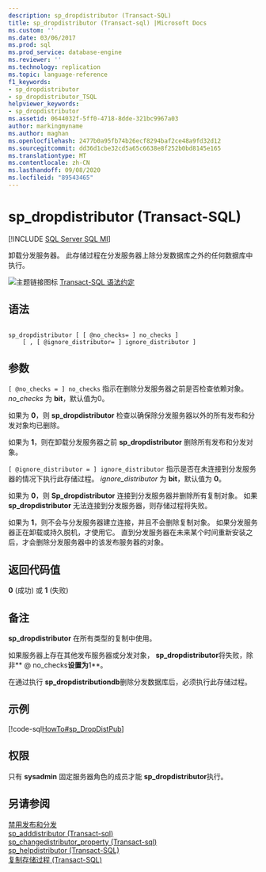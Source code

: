 ```yaml
---
description: sp_dropdistributor (Transact-SQL)
title: sp_dropdistributor (Transact-sql) |Microsoft Docs
ms.custom: ''
ms.date: 03/06/2017
ms.prod: sql
ms.prod_service: database-engine
ms.reviewer: ''
ms.technology: replication
ms.topic: language-reference
f1_keywords:
- sp_dropdistributor
- sp_dropdistributor_TSQL
helpviewer_keywords:
- sp_dropdistributor
ms.assetid: 0644032f-5ff0-4718-8dde-321bc9967a03
author: markingmyname
ms.author: maghan
ms.openlocfilehash: 2477b0a95fb74b26ecf8294baf2ce48a9fd32d12
ms.sourcegitcommit: dd36d1cbe32cd5a65c6638e8f252b0bd8145e165
ms.translationtype: MT
ms.contentlocale: zh-CN
ms.lasthandoff: 09/08/2020
ms.locfileid: "89543465"
---
```

# <a name="sp_dropdistributor-transact-sql"></a>sp_dropdistributor (Transact-SQL)
[!INCLUDE [SQL Server SQL MI](../../includes/applies-to-version/sql-asdbmi.md)]

  卸载分发服务器。 此存储过程在分发服务器上除分发数据库之外的任何数据库中执行。  
  
 ![主题链接图标](../../database-engine/configure-windows/media/topic-link.gif "“主题链接”图标") [Transact-SQL 语法约定](../../t-sql/language-elements/transact-sql-syntax-conventions-transact-sql.md)  
  
## <a name="syntax"></a>语法  
  
```  
  
sp_dropdistributor [ [ @no_checks= ] no_checks ]   
    [ , [ @ignore_distributor= ] ignore_distributor ]  
```  
  
## <a name="arguments"></a>参数  
`[ @no_checks = ] no_checks` 指示在删除分发服务器之前是否检查依赖对象。 *no_checks* 为 **bit**，默认值为0。  
  
 如果为 **0**，则 **sp_dropdistributor** 检查以确保除分发服务器以外的所有发布和分发对象均已删除。  
  
 如果为 **1**，则在卸载分发服务器之前 **sp_dropdistributor** 删除所有发布和分发对象。  
  
`[ @ignore_distributor = ] ignore_distributor` 指示是否在未连接到分发服务器的情况下执行此存储过程。 *ignore_distributor* 为 **bit**，默认值为 **0**。  
  
 如果为 **0**，则 **Sp_dropdistributor** 连接到分发服务器并删除所有复制对象。 如果 **sp_dropdistributor** 无法连接到分发服务器，则存储过程将失败。  
  
 如果为 **1**，则不会与分发服务器建立连接，并且不会删除复制对象。 如果分发服务器正在卸载或持久脱机，才使用它。 直到分发服务器在未来某个时间重新安装之后，才会删除分发服务器中的该发布服务器的对象。  
  
## <a name="return-code-values"></a>返回代码值  
 **0** (成功) 或 **1** (失败)   
  
## <a name="remarks"></a>备注  
 **sp_dropdistributor** 在所有类型的复制中使用。  
  
 如果服务器上存在其他发布服务器或分发对象， **sp_dropdistributor**将失败，除非** \@ no_checks**设置为**1**。  
  
 在通过执行 **sp_dropdistributiondb**删除分发数据库后，必须执行此存储过程。  
  
## <a name="example"></a>示例  
 [!code-sql[HowTo#sp_DropDistPub](../../relational-databases/replication/codesnippet/tsql/sp-dropdistributor-trans_1.sql)]  
  
## <a name="permissions"></a>权限  
 只有 **sysadmin** 固定服务器角色的成员才能 **sp_dropdistributor**执行。  
  
## <a name="see-also"></a>另请参阅  
 [禁用发布和分发](../../relational-databases/replication/disable-publishing-and-distribution.md)   
 [sp_adddistributor &#40;Transact-sql&#41;](../../relational-databases/system-stored-procedures/sp-adddistributor-transact-sql.md)   
 [sp_changedistributor_property &#40;Transact-sql&#41;](../../relational-databases/system-stored-procedures/sp-changedistributor-property-transact-sql.md)   
 [sp_helpdistributor (Transact-SQL)](../../relational-databases/system-stored-procedures/sp-helpdistributor-transact-sql.md)   
 [复制存储过程 (Transact-SQL)](../../relational-databases/system-stored-procedures/replication-stored-procedures-transact-sql.md)  
  
  
